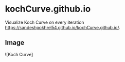 # kochCurve.github.io
Visualize Koch Curve on every iteration
https://sandeshpokhrel54.github.io/kochCurve.github.io/. 

## Image
![Koch Curve]
